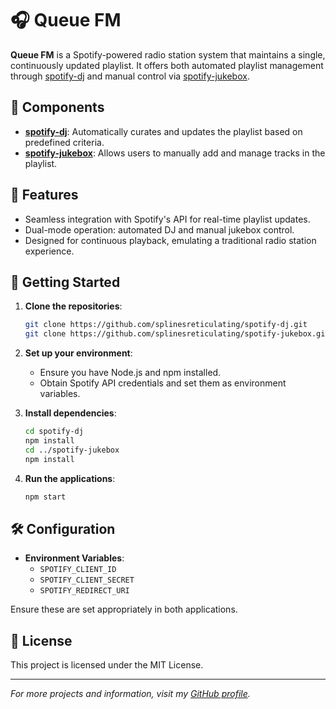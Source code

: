 # 🎧 Queue FM

**Queue FM** is a Spotify-powered radio station system that maintains a single, continuously updated playlist. It offers both automated playlist management through [spotify-dj](https://github.com/splinesreticulating/spotify-dj) and manual control via [spotify-jukebox](https://github.com/splinesreticulating/spotify-jukebox).

## 🧰 Components

- **[spotify-dj](https://github.com/splinesreticulating/spotify-dj)**: Automatically curates and updates the playlist based on predefined criteria.
- **[spotify-jukebox](https://github.com/splinesreticulating/spotify-jukebox)**: Allows users to manually add and manage tracks in the playlist.

## 🚀 Features

- Seamless integration with Spotify's API for real-time playlist updates.
- Dual-mode operation: automated DJ and manual jukebox control.
- Designed for continuous playback, emulating a traditional radio station experience.

## 📌 Getting Started

1. **Clone the repositories**:

   ```bash
   git clone https://github.com/splinesreticulating/spotify-dj.git
   git clone https://github.com/splinesreticulating/spotify-jukebox.git
   ```

2. **Set up your environment**:

   - Ensure you have Node.js and npm installed.
   - Obtain Spotify API credentials and set them as environment variables.

3. **Install dependencies**:

   ```bash
   cd spotify-dj
   npm install
   cd ../spotify-jukebox
   npm install
   ```

4. **Run the applications**:

   ```bash
   npm start
   ```

## 🛠️ Configuration

- **Environment Variables**:
  - `SPOTIFY_CLIENT_ID`
  - `SPOTIFY_CLIENT_SECRET`
  - `SPOTIFY_REDIRECT_URI`

Ensure these are set appropriately in both applications.

## 📄 License

This project is licensed under the MIT License.

---

*For more projects and information, visit my [GitHub profile](https://github.com/splinesreticulating).*
